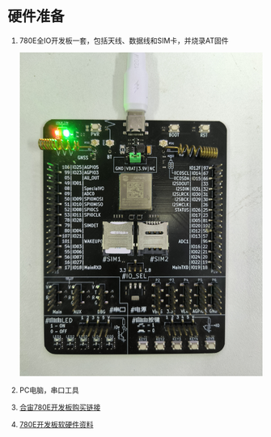 # 硬件准备

1. 780E全IO开发板一套，包括天线、数据线和SIM卡，并烧录AT固件

   ![780E](image/Air780E.jpg)

2. PC电脑，串口工具

3. [合宙780E开发板购买链接](https://item.taobao.com/item.htm?id=724722276597)

4. [780E开发板软硬件资料](https://doc.openluat.com/wiki/21?wiki_page_id=6036)
